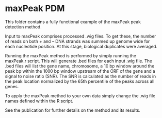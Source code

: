 # maxPeak PDM

This folder contains a fully functional example of the maxPeak peak detection method. 

Input to maxPeak comprises processed .wig files. To get these, the number of reads on both + and – DNA strands was summed up genome wide for each nucleotide position. At this stage, biological duplicates were averaged.

Running the maxPeak method is performed by simply running the maxPeak.r script. This will generate .bed files for each input .wig file. The .bed files will list the gene name, chromosome, a 10 bp window around the peak bp within the 1000 bp window upstream of the ORF of the gene and a signal to noise ratio (SNR). The SNR is calculated as the number of reads in the peak location normalized by the 65th percentile of the peaks across all genes.

To apply the maxPeak method to your own data simply change the .wig file names defined within the R script.

See the publication for further details on the method and its results.